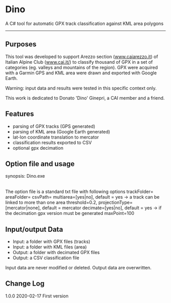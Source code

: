# Dino
A C# tool for automatic GPX track classification against KML area polygons

----

Purposes
--------
This tool was developed to support Arezzo section (www.caiarezzo.it) of Italian Alpine Club (www.cai.it/) to classify thousand of GPX in a set of categories (eg. valleys and mountains of the region).
GPX were acquired with a Garmin GPS and KML area were drawn and exported with Google Earth.

Warning: input data and results were tested in this specific context only.

This work is dedicated to Donato 'Dino' Ginepri, a CAI member and a friend.

Features
------
- parsing of GPX tracks (GPS generated)
- parsing of KML area (Google Earth generated)
- lat-lon coordinate translation to mercator 
- classification results exported to CSV
- optional gpx decimation

Option file and usage
------
synopsis: Dino.exe <option file path>
  
The option file is a standard txt file with following options
  trackFolder=<gpx folder path>
  areaFolder=<kml folder path>
  csvPath=<csv output path>
  multiarea=[yes|no], default = yes -> a track can be linked to more than one area
  threshold=0.2, 
  projectionType=[mercator|none], default = mercator
  decimate=[yes|no], default = yes -> if the decimation gpx version must be generated
  maxPoint=100

Input/output Data
------
- Input: a folder with GPX files (tracks)
- Input: a folder with KML files (area)
- Output: a folder with decimated GPX files
- Output: a CSV classification file

Input data are never modified or deleted.
Output data are overwritten.

Change Log
------
1.0.0 2020-02-17 First version

